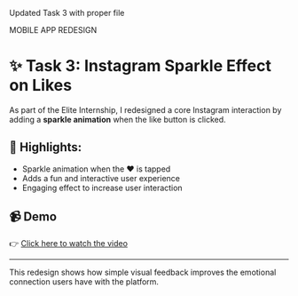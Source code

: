 Updated Task 3 with proper file

MOBILE APP REDESIGN 


# ✨ Task 3: Instagram Sparkle Effect on Likes

As part of the Elite Internship, I redesigned a core Instagram interaction by adding a **sparkle animation** when the like button is clicked.

## 🔹 Highlights:
- Sparkle animation when the ❤️ is tapped
- Adds a fun and interactive user experience
- Engaging effect to increase user interaction

## 📹 Demo
👉 [Click here to watch the video](sparkle-effect-demo.mp4)

---

This redesign shows how simple visual feedback improves the emotional connection users have with the platform.
